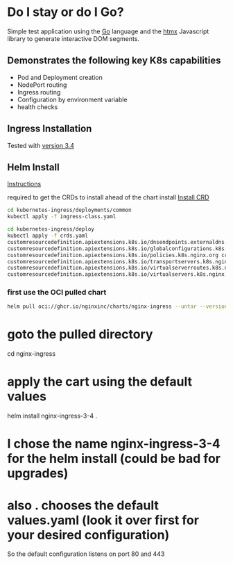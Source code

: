 # Do I stay or do I Go?

Simple test application using the [Go](https://go.dev) language 
and the [htmx](https://htmx.org) Javascript library to generate interactive DOM
segments.

## Demonstrates the following key K8s capabilities
* Pod and Deployment creation
* NodePort routing
* Ingress routing
* Configuration by environment variable
* health checks

## Ingress Installation
Tested with [version 3.4](https://hub.docker.com/r/nginx/nginx-ingress/tags)

## Helm Install

[Instructions](https://docs.nginx.com/nginx-ingress-controller/installation/installing-nic/installation-with-helm/)

required to get the CRDs to install ahead of the chart install
[Install CRD](https://docs.nginx.com/nginx-ingress-controller/installation/installing-nic/installation-with-manifests/#create-custom-resources)

```bash
cd kubernetes-ingress/deployments/common
kubectl apply -f ingress-class.yaml

cd kubernetes-ingress/deploy
kubectl apply -f crds.yaml
customresourcedefinition.apiextensions.k8s.io/dnsendpoints.externaldns.nginx.org created
customresourcedefinition.apiextensions.k8s.io/globalconfigurations.k8s.nginx.org created
customresourcedefinition.apiextensions.k8s.io/policies.k8s.nginx.org created
customresourcedefinition.apiextensions.k8s.io/transportservers.k8s.nginx.org created
customresourcedefinition.apiextensions.k8s.io/virtualserverroutes.k8s.nginx.org created
customresourcedefinition.apiextensions.k8s.io/virtualservers.k8s.nginx.org created
```

### first use the OCI pulled chart
```bash
helm pull oci://ghcr.io/nginxinc/charts/nginx-ingress --untar --version 1.1.2
```

# goto the pulled directory
cd nginx-ingress

# apply the cart using the default values
helm install nginx-ingress-3-4 .

# I chose the name nginx-ingress-3-4 for the helm install (could be bad for upgrades)
# also . chooses the default values.yaml (look it over first for your desired configuration)



So the default configuration listens on port 80 and 443